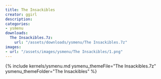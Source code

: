 ```yaml
---
title: The Insackibles
creator: ggirl
description: 
categories:
- ysmenu
downloads:
  The Insackibles.7z:
    url: "/assets/downloads/ysmenu/The Insackibles.7z"
images:
- url: "/assets/images/ysmenu/The Insackibles/1.png"
---
```


{% include kernels/ysmenu.md ysmenu_themeFile="The Insackibles.7z" ysmenu_themeFolder="The Insackibles" %}

